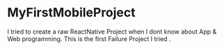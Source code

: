 # MyFirstMobileProject
I tried to create a raw ReactNative Project when I dont know about App &amp; Web programming. This is the first Failure Project I tried .

